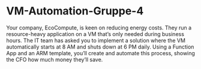 # VM-Automation-Gruppe-4
Your company, EcoCompute, is keen on reducing energy costs. They run a resource-heavy application on a VM that’s only needed during business hours. The IT team has asked you to implement a solution where the VM automatically starts at 8 AM and shuts down at 6 PM daily. Using a Function App and an ARM template, you’ll create and automate this process, showing the CFO how much money they’ll save.
